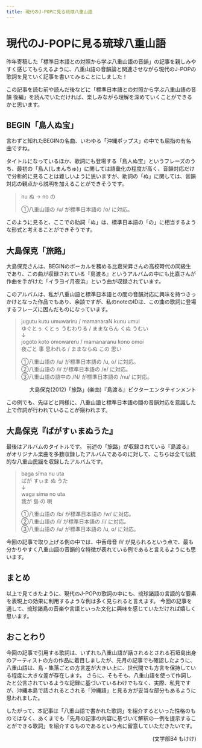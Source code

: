 ```yaml
---
title: 現代のJ-POPに見る琉球八重山語
---
```


# 現代のJ-POPに見る琉球八重山語

昨年寄稿した「標準日本語との対照から学ぶ八重山語の音韻」の記事を親しみやすく感じてもらえるように、八重山語の音韻論と関連させながら現代のJ-POPの歌詞を見ていく記事を書いてみることにしました！

この記事を読む前や読んだ後などに「標準日本語との対照から学ぶ八重山語の音韻 後編」を読んでいただければ、楽しみながら理解を深めていくことができるかと思います。

## BEGIN「島人ぬ宝」

言わずと知れたBEGINの名曲、いわゆる「沖縄ポップス」の中でも屈指の有名曲ですね。

タイトルになっているほか、歌詞にも登場する「島人ぬ宝」というフレーズのうち、最初の「島人(しまんちゅ)」に関しては語彙化の程度が高く、音韻対応だけで分析的に見ることは難しいように思いますが、助詞の「ぬ」に関しては、音韻対応の観点から説明を加えることができそうです。

> nu ぬ → no の
>
> ①八重山語の /u/ が標準日本語の /o/ に対応。

このように見ると、ここでの助詞「ぬ」は、標準日本語の「の」に相当するような形式と考えることができそうです。

## 大島保克「旅路」

大島保克さんは、BEGINのボーカルを務める比嘉栄昇さんの高校時代の同級生であり、この曲が収録されている『島渡る』というアルバムの中にも比嘉さんが作曲を手がけた「イラヨイ月夜浜」という曲が収録されています。

このアルバムは、私が八重山語と標準日本語との間の音韻対応に興味を持つきっかけとなった作品でもあり、余談ですが、私のnoteのIDは、この曲の歌詞に登場するフレーズに因んだものになっています。

> jugutu kutu umuwariru / mamanaraN kunu umui  
> ゆぐとぅ くとぅ うむわりる / ままならん くぬ うむい  
> ↓  
> jogoto koto omowareru / mamanaranu kono omoi  
> 夜ごと 事 思われる / ままならぬ この 思い  
>
> ①八重山語の /u/ が標準日本語の /u, o/ に対応。  
> ②八重山語の /i/ が標準日本語の /e/ に対応。  
> ③八重山語の語中の /N/ が標準日本語の /nu/ に対応。

<p style="text-align: right;">
大島保克(2012)「旅路」(楽曲)『島渡る』ビクターエンタテインメント
</p>

この例でも、先ほどと同様に、八重山語と標準日本語の間の音韻対応を意識した上で作詞が行われていることが窺われます。

## 大島保克『ばがすぃまぬうた』

最後はアルバムのタイトルです。
前述の「旅路」が収録されている『島渡る』がオリジナル楽曲を多数収録したアルバムであるのに対して、こちらは全て伝統的な八重山民謡を収録したアルバムです。

> baga sïma nu uta  
> ばが すぃま ぬ うた  
> ↓  
> waga sima no uta  
> 我が 島 の 唄
>
> ①八重山語の /b/ が標準日本語の /w/ に対応。  
> ②八重山語の /ï/ が標準日本語の /i/ に対応。  
> ③八重山語の /u/ が標準日本語の /u, o/ に対応。

今回の記事で取り上げる例の中では、中舌母音 /ï/ が見られるという点で、最も分かりやすく八重山語の音韻的な特徴が表れている例であると言えるようにも思います。

## まとめ

以上で見てきたように、現代のJ-POPの歌詞の中にも、琉球諸語の言語的な要素を表現上の効果に利用するような例は多く見られると言えます。
今回の記事を通して、琉球諸島の音楽や言語といった文化に興味を感じていただければ嬉しく思います。

## おことわり

今回の記事で引用する歌詞は、いずれも八重山語が話されるとされる石垣島出身のアーティストの方の作品に着目しましたが、先月の記事でも確認したように、八重山語は、島・集落ごとの方言差が大きい上に、世代間でも方言を保持している程度に大きな差が存在します。
さらに、そもそも、八重山語を使って作詞したと公言されているような記録に基づいているわけでもなく、実際、私見ですが、沖縄本島で話されるとされる「沖縄語」と見る方が妥当な部分もあるように思われました。

したがって、本記事は「八重山語で書かれた歌詞」を紹介するといった性格のものではなく、あくまでも「先月の記事の内容に基づいて解釈の一例を提示することができる歌詞」を紹介するものであるという点に留意していただきたいです。

<p style="text-align: right;">
(文学部B4 もけけ)
</p>
